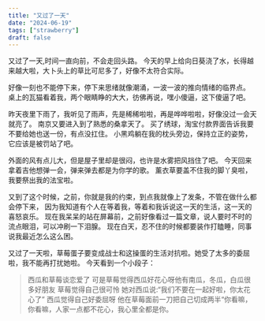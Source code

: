 ```yaml
---
title: "又过了一天"
date: "2024-06-19"
tags: ["strawberry"]
draft: false
---
```


又过了一天,时间一直向前，不会走回头路。
今天的早上给向日葵浇了水，长得越来越大啦，大卜头上的草比可尼多了，好像不太符合实际。

好像一刻也不能停下来，停下来思绪就像潮涌，一波一波的推向情绪的临界点。
桌上的瓦猫看着我，两个眼睛睁的大大，彷佛再说，嘿小傻逼，这下傻逼了吧。

昨天夜里下雨了，我听见了雨声，先是稀稀啦啦，再是哗哗啦啦，好像没过一会天就亮了。
南京又要进入到了熟悉的桑拿天了。
买了绣球，淘宝付款界面告诉我要不要给她也送一份，有点没扛住。
小黑鸡躺在我的枕头旁边，保持立正的姿势，它应该是被罚站了吧。

外面的风有点儿大，但是屋子里却是很闷，也许是水雾把风挡住了吧。
今天回来拿着吉他想弹一会，弹来弹去都是为你学的歌。
薰衣草要盖不住我的脚丫臭啦，我要祭出我的法宝啦。

又到了这个时候，之前，你就是我的约束，到点我就像上了发条，不管在做什么都会停下来，
因为我知道有个人在等着我，等着和我诉说这一天的生活，这一天的喜怒哀乐。
现在我呆呆的站在屏幕前，之前好像看过一篇文章，说人要时不时的流点眼泪，可以冲刷一下泪腺。
现在白天，忍不住的时候都要装作打瞌睡，同事说我最近怎么这么困。

又过了一天啦，草莓蛋子要变成战士和这操蛋的生活对抗啦。她受了太多的委屈啦，我不能再打扰她啦。
今天看到一个小段子：

>西瓜和草莓谈恋爱了
>可是草莓觉得西瓜好花心呀他有南瓜，冬瓜，白瓜很多好朋友
>草莓觉得自己很可怜
>她对西瓜说:“我们不要在一起好啦，你太花心了”
>西瓜觉得自己好委屈呀
>他在草莓面前一刀把自己切成两半“你看嘛，你看嘛，人家一点都不花心，我心里全都是你。
